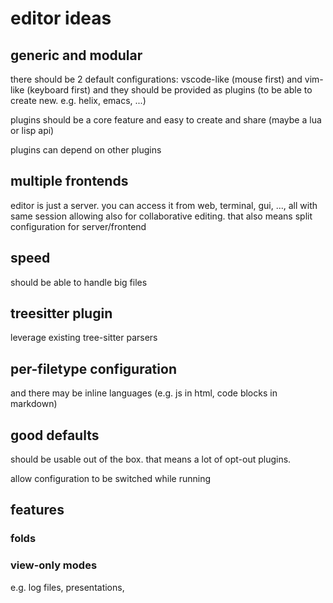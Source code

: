 # editor ideas

## generic and modular

there should be 2 default configurations: vscode-like (mouse first) and vim-like
(keyboard first) and they should be provided as plugins (to be able to create
new. e.g. helix, emacs, ...)

plugins should be a core feature and easy to create and share (maybe a lua or
lisp api)

plugins can depend on other plugins

## multiple frontends

editor is just a server. you can access it from web, terminal, gui, ..., all
with same session allowing also for collaborative editing. that also means split
configuration for server/frontend

## speed

should be able to handle big files

## treesitter plugin

leverage existing tree-sitter parsers

## per-filetype configuration

and there may be inline languages (e.g. js in html, code blocks in markdown)

## good defaults

should be usable out of the box. that means a lot of opt-out plugins.

allow configuration to be switched while running

## features

### folds

### view-only modes

e.g. log files, presentations,
